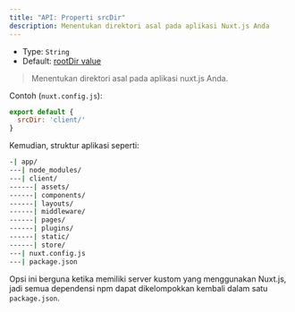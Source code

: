 ```yaml
---
title: "API: Properti srcDir"
description: Menentukan direktori asal pada aplikasi Nuxt.js Anda
---
```


- Type: `String`
- Default: [rootDir value](/api/configuration-rootdir)

> Menentukan direktori asal pada aplikasi nuxt.js Anda.

Contoh (`nuxt.config.js`):

```js
export default {
  srcDir: 'client/'
}
```

Kemudian, struktur aplikasi seperti:
```bash
-| app/
---| node_modules/
---| client/
------| assets/
------| components/
------| layouts/
------| middleware/
------| pages/
------| plugins/
------| static/
------| store/
---| nuxt.config.js
---| package.json
```

Opsi ini berguna ketika memiliki server kustom yang menggunakan Nuxt.js, jadi semua dependensi npm dapat dikelompokkan kembali dalam satu `package.json`.
